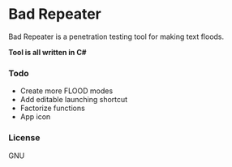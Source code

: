 # Bad Repeater

Bad Repeater is a penetration testing tool for making text floods.

**Tool is all written in C#**

### Todo

 - Create more FLOOD modes
 - Add editable launching shortcut
 - Factorize functions
 - App icon

### License

GNU
